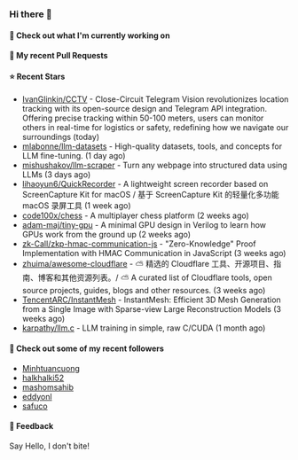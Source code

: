 ### Hi there 👋

#### 👷 Check out what I'm currently working on

#### 🔨 My recent Pull Requests


#### ⭐ Recent Stars

- [IvanGlinkin/CCTV](https://github.com/IvanGlinkin/CCTV) - Close-Circuit Telegram Vision revolutionizes location tracking with its open-source design and Telegram API integration. Offering precise tracking within 50-100 meters, users can monitor others in real-time for logistics or safety, redefining how we navigate our surroundings (today)
- [mlabonne/llm-datasets](https://github.com/mlabonne/llm-datasets) - High-quality datasets, tools, and concepts for LLM fine-tuning. (1 day ago)
- [mishushakov/llm-scraper](https://github.com/mishushakov/llm-scraper) - Turn any webpage into structured data using LLMs (3 days ago)
- [lihaoyun6/QuickRecorder](https://github.com/lihaoyun6/QuickRecorder) - A lightweight screen recorder based on ScreenCapture Kit for macOS / 基于 ScreenCapture Kit 的轻量化多功能 macOS 录屏工具 (1 week ago)
- [code100x/chess](https://github.com/code100x/chess) - A multiplayer chess platform  (2 weeks ago)
- [adam-maj/tiny-gpu](https://github.com/adam-maj/tiny-gpu) - A minimal GPU design in Verilog to learn how GPUs work from the ground up (2 weeks ago)
- [zk-Call/zkp-hmac-communication-js](https://github.com/zk-Call/zkp-hmac-communication-js) - &#34;Zero-Knowledge&#34; Proof Implementation with HMAC Communication in JavaScript (3 weeks ago)
- [zhuima/awesome-cloudflare](https://github.com/zhuima/awesome-cloudflare) - ⛅️ 精选的 Cloudflare 工具、开源项目、指南、博客和其他资源列表。/ ⛅️ A curated list of Cloudflare tools, open source projects, guides, blogs and other resources. (3 weeks ago)
- [TencentARC/InstantMesh](https://github.com/TencentARC/InstantMesh) - InstantMesh: Efficient 3D Mesh Generation from a Single Image with Sparse-view Large Reconstruction Models (3 weeks ago)
- [karpathy/llm.c](https://github.com/karpathy/llm.c) - LLM training in simple, raw C/CUDA (1 month ago)

#### 👯 Check out some of my recent followers

- [Minhtuancuong](https://github.com/Minhtuancuong)
- [halkhalki52](https://github.com/halkhalki52)
- [mashomsahib](https://github.com/mashomsahib)
- [eddyonl](https://github.com/eddyonl)
- [safuco](https://github.com/safuco)

#### 💬 Feedback

Say Hello, I don't bite!